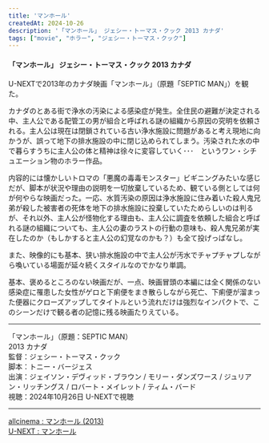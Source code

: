 ```yaml
---
title: 'マンホール'
createdAt: 2024-10-26
description: '「マンホール」 ジェシー・トーマス・クック 2013 カナダ'
tags: ["movie", "ホラー", "ジェシー・トーマス・クック"]
---
```


#### 「マンホール」 ジェシー・トーマス・クック 2013 カナダ

U-NEXTで2013年のカナダ映画「マンホール」（原題「SEPTIC MAN」）を観た。

カナダのとある街で浄水の汚染による感染症が発生。全住民の避難が決定される中、主人公である配管工の男が組合と呼ばれる謎の組織から原因の究明を依頼される。主人公は現在は閉鎖されている古い浄水施設に問題があると考え現地に向かうが、誤って地下の排水施設の中に閉じ込められてしまう。汚染された水の中で暮らすうちに主人公の体と精神は徐々に変容していく･･･　というワン・シチュエーション物のホラー作品。

内容的には懐かしいトロマの「悪魔の毒毒モンスター」ビギニングみたいな感じだが、脚本が状況や理由の説明を一切放棄しているため、観ている側としては何が何やらな映画だった。一応、水質汚染の原因は浄水施設に住み着いた殺人鬼兄弟が殺した被害者の死体を地下の排水施設に投棄していたためらしいのは判るが、それ以外、主人公が怪物化する理由も、主人公に調査を依頼した組合と呼ばれる謎の組織についても、主人公の妻のラストの行動の意味も、殺人鬼兄弟が実在したのか（もしかすると主人公の幻覚なのかも？）も全て投げっぱなし。

また、映像的にも基本、狭い排水施設の中で主人公が汚水でチャプチャプしながら喚いている場面が延々続くスタイルなのでかなり単調。

基本、褒めるところのない映画だが、一点、映画冒頭の本編には全く関係のない感染症に罹患した女性がゲロと下痢便をまき散らしながら死亡、下痢便が溜まった便器にクローズアップしてタイトルという流れだけは強烈なインパクトで、このシーンだけで観る者の記憶に残る映画たりえている。

---
「マンホール」（原題：SEPTIC MAN）   
2013 カナダ  
監督：ジェシー・トーマス・クック   
脚本：トニー・バージェス   
出演：ジェイソン・デヴィッド・ブラウン / モリー・ダンズワース / ジュリアン・リッチングス / ロバート・メイレット / ティム・バード  
視聴：2024年10月26日 U-NEXTで視聴  

---

[allcinema : マンホール \(2013\)](https://www.allcinema.net/cinema/352181)  
[U-NEXT : マンホール](https://video-share.unext.jp/video/title/SID0050978?utm_source=copy&utm_medium=social&utm_campaign=nonad-sns&rid=PM045240761)
